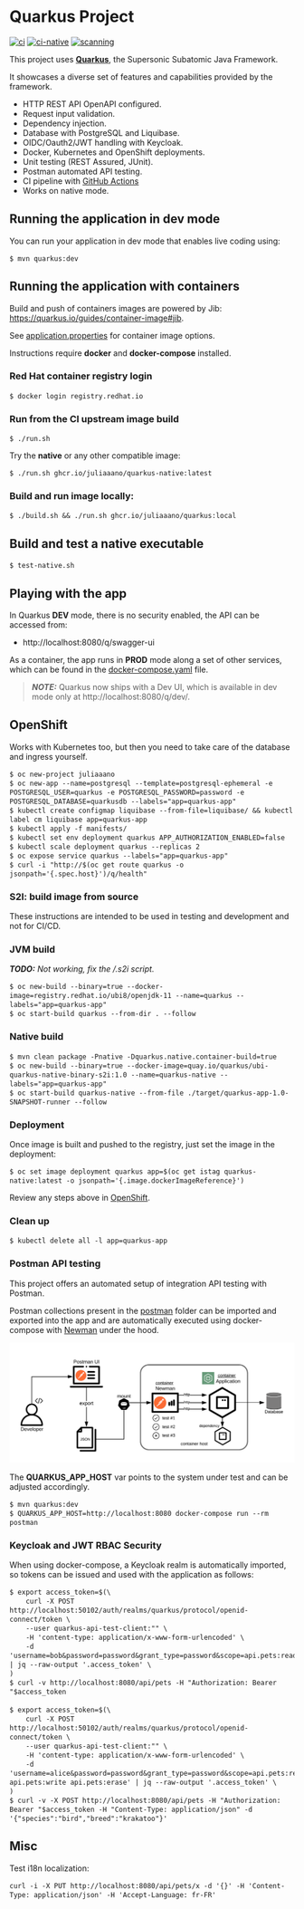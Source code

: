 # Quarkus Project

[![ci](https://github.com/juliaaano/quarkus/actions/workflows/ci.yml/badge.svg)](https://github.com/juliaaano/quarkus/actions/workflows/ci.yml)
[![ci-native](https://github.com/juliaaano/quarkus/actions/workflows/ci-native.yml/badge.svg)](https://github.com/juliaaano/quarkus/actions/workflows/ci-native.yml)
[![scanning](https://github.com/juliaaano/quarkus/actions/workflows/scanning.yml/badge.svg)](https://github.com/juliaaano/quarkus/actions/workflows/scanning.yml)

This project uses [**Quarkus**](https://quarkus.io/), the Supersonic Subatomic Java Framework.

It showcases a diverse set of features and capabilities provided by the framework.

* HTTP REST API OpenAPI configured.
* Request input validation.
* Dependency injection.
* Database with PostgreSQL and Liquibase.
* OIDC/Oauth2/JWT handling with Keycloak.
* Docker, Kubernetes and OpenShift deployments.
* Unit testing (REST Assured, JUnit).
* Postman automated API testing.
* CI pipeline with [GitHub Actions](./github/workflows/quarkus.yml)
* Works on native mode.

## Running the application in dev mode

You can run your application in dev mode that enables live coding using:
```
$ mvn quarkus:dev
```

## Running the application with containers

Build and push of containers images are powered by Jib: https://quarkus.io/guides/container-image#jib.

See [application.properties](./src/main/resources/application.properties) for container image options.

Instructions require **docker** and **docker-compose** installed.

### Red Hat container registry login
```
$ docker login registry.redhat.io
```

### Run from the CI upstream image build
```
$ ./run.sh
```
Try the **native** or any other compatible image:
```
$ ./run.sh ghcr.io/juliaaano/quarkus-native:latest
```

### Build and run image locally:
```
$ ./build.sh && ./run.sh ghcr.io/juliaaano/quarkus:local
```

## Build and test a native executable

```
$ test-native.sh
```

## Playing with the app

In Quarkus **DEV** mode, there is no security enabled, the API can be accessed from:

* http://localhost:8080/q/swagger-ui

As a container, the app runs in **PROD** mode along a set of other services, which can be found in the [docker-compose.yaml](./docker-compose.yaml) file.

> **_NOTE:_**  Quarkus now ships with a Dev UI, which is available in dev mode only at http://localhost:8080/q/dev/.

## OpenShift

Works with Kubernetes too, but then you need to take care of the database and ingress yourself.

```
$ oc new-project juliaaano
$ oc new-app --name=postgresql --template=postgresql-ephemeral -e POSTGRESQL_USER=quarkus -e POSTGRESQL_PASSWORD=password -e POSTGRESQL_DATABASE=quarkusdb --labels="app=quarkus-app"
$ kubectl create configmap liquibase --from-file=liquibase/ && kubectl label cm liquibase app=quarkus-app
$ kubectl apply -f manifests/
$ kubectl set env deployment quarkus APP_AUTHORIZATION_ENABLED=false
$ kubectl scale deployment quarkus --replicas 2
$ oc expose service quarkus --labels="app=quarkus-app"
$ curl -i "http://$(oc get route quarkus -o jsonpath='{.spec.host}')/q/health"
```

### S2I: build image from source

These instructions are intended to be used in testing and development and not for CI/CD.

### JVM build

_**TODO:** Not working, fix the /.s2i script._

```
$ oc new-build --binary=true --docker-image=registry.redhat.io/ubi8/openjdk-11 --name=quarkus --labels="app=quarkus-app"
$ oc start-build quarkus --from-dir . --follow
```

### Native build

```
$ mvn clean package -Pnative -Dquarkus.native.container-build=true
$ oc new-build --binary=true --docker-image=quay.io/quarkus/ubi-quarkus-native-binary-s2i:1.0 --name=quarkus-native --labels="app=quarkus-app"
$ oc start-build quarkus-native --from-file ./target/quarkus-app-1.0-SNAPSHOT-runner --follow
```

### Deployment

Once image is built and pushed to the registry, just set the image in the deployment:

```
$ oc set image deployment quarkus app=$(oc get istag quarkus-native:latest -o jsonpath='{.image.dockerImageReference}')
```

Review any steps above in [OpenShift](#OpenShift).

### Clean up

```
$ kubectl delete all -l app=quarkus-app
```

### Postman API testing

This project offers an automated setup of integration API testing with Postman.

Postman collections present in the [postman](./postman) folder can be imported and exported into the app and are automatically executed using docker-compose with [Newman](https://github.com/postmanlabs/newman) under the hood.

![Postman API Testing with Newman](./postman-api-testing-newman.png )

The **QUARKUS_APP_HOST** var points to the system under test and can be adjusted accordingly.

```
$ mvn quarkus:dev
$ QUARKUS_APP_HOST=http://localhost:8080 docker-compose run --rm postman
```

### Keycloak and JWT RBAC Security

When using docker-compose, a Keycloak realm is automatically imported, so tokens can be issued and used with the application as follows:

```
$ export access_token=$(\
    curl -X POST http://localhost:50102/auth/realms/quarkus/protocol/openid-connect/token \
    --user quarkus-api-test-client:"" \
    -H 'content-type: application/x-www-form-urlencoded' \
    -d 'username=bob&password=password&grant_type=password&scope=api.pets:read' | jq --raw-output '.access_token' \
)
$ curl -v http://localhost:8080/api/pets -H "Authorization: Bearer "$access_token

$ export access_token=$(\
    curl -X POST http://localhost:50102/auth/realms/quarkus/protocol/openid-connect/token \
    --user quarkus-api-test-client:"" \
    -H 'content-type: application/x-www-form-urlencoded' \
    -d 'username=alice&password=password&grant_type=password&scope=api.pets:read api.pets:write api.pets:erase' | jq --raw-output '.access_token' \
)
$ curl -v -X POST http://localhost:8080/api/pets -H "Authorization: Bearer "$access_token -H "Content-Type: application/json" -d '{"species":"bird","breed":"krakatoo"}'
```

## Misc

Test i18n localization:
```
curl -i -X PUT http://localhost:8080/api/pets/x -d '{}' -H 'Content-Type: application/json' -H 'Accept-Language: fr-FR'
```
